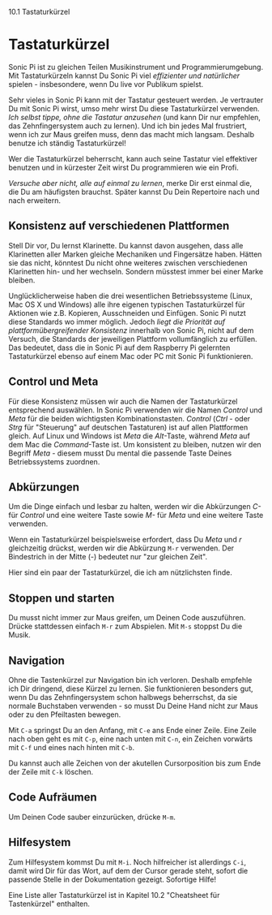 10.1 Tastaturkürzel

# Tastaturkürzel

Sonic Pi ist zu gleichen Teilen Musikinstrument und 
Programmierumgebung. Mit Tastaturkürzeln kannst Du Sonic Pi viel 
*effizienter und natürlicher* spielen - insbesondere, wenn Du live 
vor Publikum spielst.

Sehr vieles in Sonic Pi kann mit der Tastatur gesteuert werden. Je 
vertrauter Du mit Sonic Pi wirst, umso mehr wirst Du diese Tastaturkürzel 
verwenden. *Ich selbst tippe, ohne die Tastatur anzusehen* (und kann Dir
nur empfehlen, das Zehnfingersystem auch zu lernen). Und ich bin
jedes Mal frustriert, wenn ich zur Maus greifen muss, denn das macht
mich langsam. Deshalb benutze ich ständig Tastaturkürzel!

Wer die Tastaturkürzel beherrscht, kann auch seine Tastatur viel
effektiver benutzen und in kürzester Zeit wirst Du programmieren wie ein 
Profi.

*Versuche aber nicht, alle auf einmal zu lernen*, merke Dir erst einmal 
die, die Du am häufigsten brauchst. Später kannst Du Dein Repertoire
nach und nach erweitern.

## Konsistenz auf verschiedenen Plattformen

Stell Dir vor, Du lernst Klarinette. Du kannst davon ausgehen, dass alle 
Klarinetten aller Marken gleiche Mechaniken und Fingersätze haben. 
Hätten sie das nicht, könntest Du nicht ohne weiteres zwischen 
verschiedenen Klarinetten hin- und her wechseln. Sondern müsstest immer 
bei einer Marke bleiben.

Unglücklicherweise haben die drei wesentlichen Betriebssysteme (Linux, 
Mac OS X und Windows) alle ihre eigenen typischen Tastaturkürzel für
Aktionen wie z.B. Kopieren, Ausschneiden und Einfügen. Sonic Pi nutzt 
diese Standards wo immer möglich. Jedoch *liegt die Priorität auf 
plattformübergreifender Konsistenz* innerhalb von Sonic Pi, nicht auf 
dem Versuch, die Standards der jeweiligen Plattform vollumfänglich zu 
erfüllen. Das bedeutet, dass die in Sonic Pi auf dem Raspberry Pi 
gelernten Tastaturkürzel ebenso auf einem Mac oder PC mit Sonic Pi
funktionieren.

## Control und Meta

Für diese Konsistenz müssen wir auch die Namen der Tastaturkürzel
entsprechend auswählen. In Sonic Pi verwenden wir die Namen *Control* und 
*Meta* für die beiden wichtigsten Kombinationstasten. *Control* 
(*Ctrl* - oder *Strg* für "Steuerung" auf deutschen Tastaturen) ist auf 
allen Plattformen gleich. Auf Linux und Windows ist *Meta* die 
*Alt*-Taste, während *Meta* auf dem Mac die *Command*-Taste ist. Um 
konsistent zu bleiben, nutzen wir den Begriff *Meta* - diesem musst Du
mental die passende Taste Deines Betriebssystems zuordnen.

## Abkürzungen

Um die Dinge einfach und lesbar zu halten, werden wir die Abkürzungen 
*C-* für *Control* und eine weitere Taste sowie *M-* für *Meta* und 
eine weitere Taste verwenden.

Wenn ein Tastaturkürzel beispielsweise erfordert, dass Du *Meta* und 
*r* gleichzeitig drückst, werden wir die Abkürzung `M-r` verwenden. Der 
Bindestrich in der Mitte (*-*) bedeutet nur "zur gleichen Zeit".

Hier sind ein paar der Tastaturkürzel, die ich am nützlichsten finde.

## Stoppen und starten

Du musst nicht immer zur Maus greifen, um Deinen Code auszuführen.
Drücke stattdessen einfach `M-r` zum Abspielen. Mit `M-s` stoppst Du die
Musik.

## Navigation

Ohne die Tastenkürzel zur Navigation bin ich verloren. Deshalb empfehle 
ich Dir dringend, diese Kürzel zu lernen. Sie funktionieren besonders
gut, wenn Du das Zehnfingersystem schon halbwegs beherrschst, da sie
normale Buchstaben verwenden - so musst Du Deine Hand nicht zur Maus
oder zu den Pfeiltasten bewegen.

Mit `C-a` springst Du an den Anfang, mit `C-e` ans Ende einer Zeile. 
Eine Zeile nach oben geht es mit `C-p`, eine nach unten mit `C-n`, ein 
Zeichen vorwärts mit `C-f` und eines nach hinten mit `C-b`.

Du kannst auch alle Zeichen von der akutellen Cursorposition bis zum 
Ende der Zeile mit `C-k` löschen.

## Code Aufräumen

Um Deinen Code sauber einzurücken, drücke `M-m`.

## Hilfesystem

Zum Hilfesystem kommst Du mit `M-i`. Noch hilfreicher ist 
allerdings `C-i`, damit wird Dir für das Wort, auf dem der Cursor
gerade steht, sofort die passende Stelle in der Dokumentation gezeigt.
Sofortige Hilfe!

Eine Liste aller Tastaturkürzel ist in Kapitel 10.2 "Cheatsheet für 
Tastenkürzel" enthalten.
